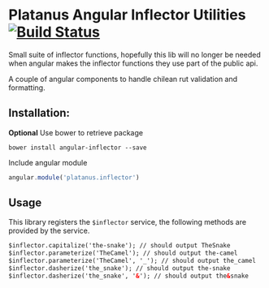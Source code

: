 Platanus Angular Inflector Utilities [![Build Status](https://secure.travis-ci.org/platanus/angular-inflector.png)](https://travis-ci.org/platanus/angular-inflector)
===============

Small suite of inflector functions, hopefully this lib will no longer be needed when angular makes the inflector functions they use part of the public api.

A couple of angular components to handle chilean rut validation and formatting.

## Installation:

**Optional** Use bower to retrieve package

```
bower install angular-inflector --save
```

Include angular module

```javascript
angular.module('platanus.inflector')
```

## Usage

This library registers the `$inflector` service, the following methods are provided by the service.

```html
$inflector.capitalize('the-snake'); // should output TheSnake
$inflector.parameterize('TheCamel'); // should output the-camel
$inflector.parameterize('TheCamel', '_'); // should output the_camel
$inflector.dasherize('the_snake'); // should output the-snake
$inflector.dasherize('the_snake', '&'); // should output the&snake
```
